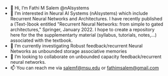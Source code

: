 - 👋 Hi, I’m Fathi M Salem @nAIsystems
- 👀 I’m interested in Neural AI Systems (nAIsystems) which include Recurrent Neural Networks and Architectures. I have recently published a (Text-)book
entitled "Recurrent Neural Networks: from simple to gated architectures," Springer, January 2022. I hope to create a repository here for the 
the supplementarty material (syllabus, tutorials, notes,...) associated with the textbook.
- 🌱 I’m currently investigating Robust feedback/recurrent Neural Networks as unbounded storage associative memories
- 💞️ I’m looking to collaborate on unbounded capacity feedback/recurrent neural networks.
- 📫 You can reach me via salemf@msu.edu or fathimsalem@gmail.com

<!---
nAIsystems/nAIsystems is a ✨ special ✨ repository because its `README.md` (this file) appears on your GitHub profile.
You can click the Preview link to take a look at your changes.
--->

